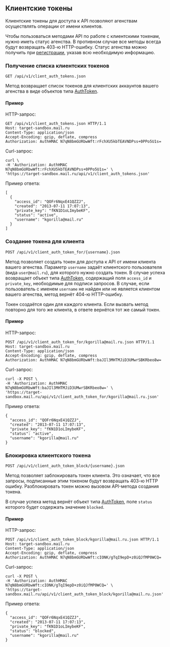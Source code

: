 ## Клиентские токены
Клиентские токены для доступа к API позволяют агенствам осуществлять
операции от имени клиентов.

Чтобы пользоваться методами API по работе с клиентскими токенам, нужно
иметь статус агенства. В противном случае все методы всегда будут
возвращать 403-ю HTTP-ошибку. Статус агенства можно получить при
[регистрации](https://target.mail.ru/agency/), указав всю необходимую
информацию.

### Получение списка клиентских токенов
`GET /api/v1/client_auth_tokens.json`

<p>Метод возвращает список токенов для клиентских аккаунтов вашего агенства в
виде объектов типа <a href="#object_authtoken">AuthToken</a>.</p>

#### Пример

<p>HTTP-запрос:</p>
<pre><code>GET /api/v1/client_auth_tokens.json HTTP/1.1
Host: target-sandbox.mail.ru
Content-Type: application/json
Accept-Encoding: gzip, deflate, compress
Authorization: AuthHMAC N7qN8bmGURbwWft:rFchXU5kbTEAVNDPss+0PPo5U1s=
</code></pre>
<p>Curl-запрос:</p>
<pre><code>curl \
-H 'Authorization: AuthHMAC N7qN8bmGURbwWft:rFchXU5kbTEAVNDPss+0PPo5U1s=' \
'https://target-sandbox.mail.ru/api/v1/client_auth_tokens.json'
</code></pre>
<p>Пример ответа:</p>
<pre><code>[
  {
    "access_id": "QOFr6NqxE41QZZJ",
    "created": "2013-07-11 17:07:13",
    "private_key": "fKN1D1oLImybeKF",
    "status": "active",
    "username": "kgorilla@mail.ru"
  }
]
</code></pre>

### Создание токена для клиента
`POST /api/v1/client_auth_token_for/{username}.json`

<p>Метод позволяет создать токен для доступа к API от имени клиента вашего
агенства. Параметр <code>username</code> задаёт клиентского пользователя (вида
<code>user@mail.ru</code>), для которого нужно создать токен. В случае успеха
возвращает объект типа <a href="#object_authtoken">AuthToken</a>, содержащий поля <code>access_id</code> и
<code>private_key</code>, необходимые для подписи запросов. В случае, если
пользователь с именем <code>username</code> не найден или не является клиентом вашего
агенства, метод вернёт 404-ю HTTP-ошибку.</p>
<p>Токен создаётся один для каждого клиента. Если вызвать метод повторно для
того же клиента, в ответе вернётся тот же самый токен.</p>

#### Пример

<p>HTTP-запрос:</p>
<pre><code>POST /api/v1/client_auth_token_for/kgorilla@mail.ru.json HTTP/1.1
Host: target-sandbox.mail.ru
Content-Type: application/json
Accept-Encoding: gzip, deflate, compress
Authorization: AuthHMAC N7qN8bmGURbwWft:baJIl3MHTMJiD3UMwrSBKRbeo8w=
</code></pre>
<p>Curl-запрос:</p>
<pre><code>curl -X POST \
-H 'Authorization: AuthHMAC N7qN8bmGURbwWft:baJIl3MHTMJiD3UMwrSBKRbeo8w=' \
'https://target-sandbox.mail.ru/api/v1/client_auth_token_for/kgorilla@mail.ru.json'
</code></pre>
<p>Пример ответа:</p>
<pre><code>{
  "access_id": "QOFr6NqxE41QZZJ",
  "created": "2013-07-11 17:07:13",
  "private_key": "fKN1D1oLImybeKF",
  "status": "active",
  "username": "kgorilla@mail.ru"
}
</code></pre>

### Блокировка клиентского токена
`POST /api/v1/client_auth_token_block/{username}.json`

<p>Метод позволяет заблокировать токен клиента. Это означает, что все запросы,
подписанные этим токеном будут возвращать 403-ю HTTP ошибку. Разблокировать
токен можно вызовом API-метода создания токена.</p>
<p>В случае успеха метод вернёт объект типа <a href="#object_authtoken">AuthToken</a>, поле <code>status</code>
которого будет содержать значение <code>blocked</code>.</p>

#### Пример

<p>HTTP-запрос:</p>
<pre><code>POST /api/v1/client_auth_token_block/kgorilla@mail.ru.json HTTP/1.1
Host: target-sandbox.mail.ru
Content-Type: application/json
Accept-Encoding: gzip, deflate, compress
Authorization: AuthHMAC N7qN8bmGURbwWft:cIONK/gTqI9epD+z0iQJfMP0WCQ=
</code></pre>
<p>Curl-запрос:</p>
<pre><code>curl -X POST \
-H 'Authorization: AuthHMAC N7qN8bmGURbwWft:cIONK/gTqI9epD+z0iQJfMP0WCQ=' \
'https://target-sandbox.mail.ru/api/v1/client_auth_token_block/kgorilla@mail.ru.json'
</code></pre>
<p>Пример ответа:</p>
<pre><code>{
  "access_id": "QOFr6NqxE41QZZJ",
  "created": "2013-07-11 17:07:13",
  "private_key": "fKN1D1oLImybeKF",
  "status": "blocked",
  "username": "kgorilla@mail.ru"
}
</code></pre>
